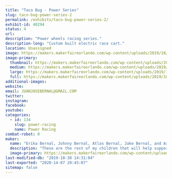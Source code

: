 ```yaml
---
title: "Taco Bug - Power Series"
slug: taco-bug-power-series-2
permalink: /exhibits/taco-bug-power-series-2/
exhibit-id: 40294
status: 4
url: 
description: "Power wheels racing series."
description-long: "Custom built electric race cart."
location: Unassigned
image: https://makers.makerfaireorlando.com/wp-content/uploads/2019/10/TACO-BUG-Logo-And-Name-3-1024x791.png
image-primary:
  thumbnail: https://makers.makerfaireorlando.com/wp-content/uploads/2019/10/TACO-BUG-Logo-And-Name-3-150x150.png
  medium: https://makers.makerfaireorlando.com/wp-content/uploads/2019/10/TACO-BUG-Logo-And-Name-3-300x232.png
  large: https://makers.makerfaireorlando.com/wp-content/uploads/2019/10/TACO-BUG-Logo-And-Name-3-1024x791.png
  full: https://makers.makerfaireorlando.com/wp-content/uploads/2019/10/TACO-BUG-Logo-And-Name-3.png
additional-images:
website: 
email: JUANJOSEBERNAL@GMAIL.COM
twitter: 
instagram: 
facebook: 
youtube: 
categories:
  - id: 134
    slug: power-racing
    name: Power Racing
combat-robot: 0
maker:
  name: "Erika Bernal, Johnny Bernal, Atlas Bernal, Jake Bernal, and Archie Bernal."
  description: "These are the rest of my children that will help support the race team, Taco Bug, and the exhibit. "
  image-primary: https://makers.makerfaireorlando.com/wp-content/uploads/2019/10/TACO-BUG-Logo-And-Name-2-1024x791.png
last-modified-db: "2019-10-30 14:31:04"
last-exported: "2020-14-07 20:45:07"
sitemap: false
---
```

